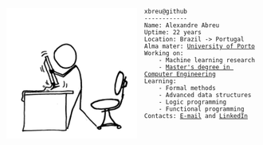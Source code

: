 <pre><code><img src="https://github.com/xbreu/xbreu/raw/main/img/xkcd.png" style="float: left; padding-right: 2ch;
background-color: inherit;height: 22em"><div>xbreu@github
------------
Name: Alexandre Abreu
Uptime: 22 years
Location: Brazil -> Portugal
Alma mater: <a href="https://sigarra.up.pt/up/en/WEB_BASE.GERA_PAGINA?p_pagina=home">University of Porto</a>
Working on:
    - Machine learning research
    - <a href="https://sigarra.up.pt/feup/en/CUR_GERAL.CUR_VIEW?pv_ano_lectivo=2021&pv_origem=CUR&pv_tipo_cur_sigla=M&pv_curso_id=22862">Master's degree in Computer Engineering</a>
Learning:
    - Formal methods
    - Advanced data structures
    - Logic programming
    - Functional programming
Contacts: <a href="mailto:xbreu@hotmail.com">E-mail</a> and <a href="https://www.linkedin.com/in/xbreu/">LinkedIn</a>
</div></code></pre>
